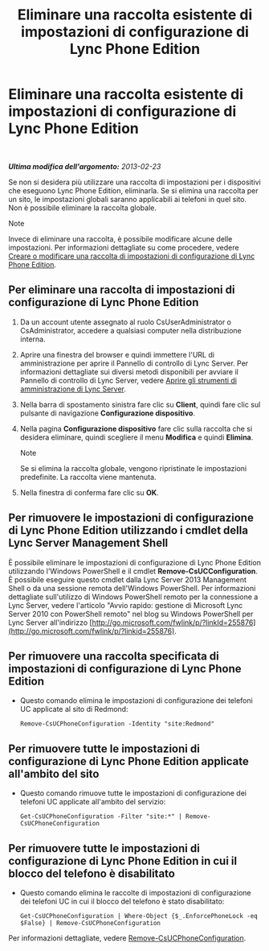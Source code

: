 ﻿---
title: Eliminare una raccolta esistente di impostazioni di configurazione di Lync Phone Edition
TOCTitle: Eliminare una raccolta esistente di impostazioni di configurazione di Lync Phone Edition
ms:assetid: 1bfc427d-4dcd-4199-b25f-8d5cfec2164f
ms:mtpsurl: https://technet.microsoft.com/it-it/library/JJ687984(v=OCS.15)
ms:contentKeyID: 49887464
ms.date: 08/24/2015
mtps_version: v=OCS.15
ms.translationtype: HT
---

# Eliminare una raccolta esistente di impostazioni di configurazione di Lync Phone Edition

 

_**Ultima modifica dell'argomento:** 2013-02-23_

Se non si desidera più utilizzare una raccolta di impostazioni per i dispositivi che eseguono Lync Phone Edition, eliminarla. Se si elimina una raccolta per un sito, le impostazioni globali saranno applicabili ai telefoni in quel sito. Non è possibile eliminare la raccolta globale.


> [!NOTE]
> Invece di eliminare una raccolta, è possibile modificare alcune delle impostazioni. Per informazioni dettagliate su come procedere, vedere <A href="lync-server-2013-create-or-modify-a-collection-of-lync-phone-edition-configuration-settings.md">Creare o modificare una raccolta di impostazioni di configurazione di Lync Phone Edition</A>.



## Per eliminare una raccolta di impostazioni di configurazione di Lync Phone Edition

1.  Da un account utente assegnato al ruolo CsUserAdministrator o CsAdministrator, accedere a qualsiasi computer nella distribuzione interna.

2.  Aprire una finestra del browser e quindi immettere l'URL di amministrazione per aprire il Pannello di controllo di Lync Server. Per informazioni dettagliate sui diversi metodi disponibili per avviare il Pannello di controllo di Lync Server, vedere [Aprire gli strumenti di amministrazione di Lync Server](lync-server-2013-open-lync-server-administrative-tools.md).

3.  Nella barra di spostamento sinistra fare clic su **Client**, quindi fare clic sul pulsante di navigazione **Configurazione dispositivo**.

4.  Nella pagina **Configurazione dispositivo** fare clic sulla raccolta che si desidera eliminare, quindi scegliere il menu **Modifica** e quindi **Elimina**.
    

    > [!NOTE]
    > Se si elimina la raccolta globale, vengono ripristinate le impostazioni predefinite. La raccolta viene mantenuta.



5.  Nella finestra di conferma fare clic su **OK**.

## Per rimuovere le impostazioni di configurazione di Lync Phone Edition utilizzando i cmdlet della Lync Server Management Shell

È possibile eliminare le impostazioni di configurazione di Lync Phone Edition utilizzando l'Windows PowerShell e il cmdlet **Remove-CsUCConfiguration**. È possibile eseguire questo cmdlet dalla Lync Server 2013 Management Shell o da una sessione remota dell'Windows PowerShell. Per informazioni dettagliate sull'utilizzo di Windows PowerShell remoto per la connessione a Lync Server, vedere l'articolo "Avvio rapido: gestione di Microsoft Lync Server 2010 con PowerShell remoto" nel blog su Windows PowerShell per Lync Server all'indirizzo [http://go.microsoft.com/fwlink/p/?linkId=255876](http://go.microsoft.com/fwlink/p/?linkid=255876).

## Per rimuovere una raccolta specificata di impostazioni di configurazione di Lync Phone Edition

  - Questo comando elimina le impostazioni di configurazione dei telefoni UC applicate al sito di Redmond:
    
        Remove-CsUCPhoneConfiguration -Identity "site:Redmond"

## Per rimuovere tutte le impostazioni di configurazione di Lync Phone Edition applicate all'ambito del sito

  - Questo comando rimuove tutte le impostazioni di configurazione dei telefoni UC applicate all'ambito del servizio:
    
        Get-CsUCPhoneConfiguration -Filter "site:*" | Remove-CsUCPhoneConfiguration

## Per rimuovere tutte le impostazioni di configurazione di Lync Phone Edition in cui il blocco del telefono è disabilitato

  - Questo comando elimina le raccolte di impostazioni di configurazione dei telefoni UC in cui il blocco del telefono è stato disabilitato:
    
        Get-CsUCPhoneConfiguration | Where-Object {$_.EnforcePhoneLock -eq $False} | Remove-CsUCPhoneConfiguration

Per informazioni dettagliate, vedere [Remove-CsUCPhoneConfiguration](https://docs.microsoft.com/en-us/powershell/module/skype/Remove-CsUCPhoneConfiguration).

